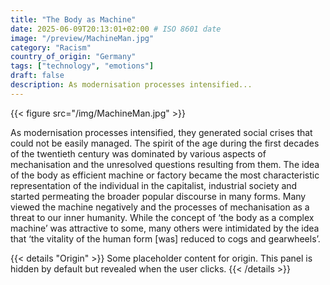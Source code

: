 ```yaml
---
title: "The Body as Machine"
date: 2025-06-09T20:13:01+02:00 # ISO 8601 date
image: "/preview/MachineMan.jpg"
category: "Racism"
country_of_origin: "Germany"
tags: ["technology", "emotions"]
draft: false
description: As modernisation processes intensified...
---
```


{{< figure src="/img/MachineMan.jpg" >}}

As modernisation processes intensified, they generated social crises that could not be easily managed. The spirit of the age during the first decades of the twentieth century was dominated by various aspects of mechanisation and the unresolved questions resulting from them. The idea of the body as efficient machine or factory became the most characteristic representation of the individual in the capitalist, industrial society and started permeating the broader popular discourse in many forms. Many viewed the machine negatively and the processes of mechanisation as a threat to our inner humanity. While the concept of ‘the body as a complex machine’ was attractive to some, many others were intimidated by the idea that ‘the vitality of the human form [was] reduced to cogs and gearwheels’.


{{< details "Origin" >}}
Some placeholder content for origin. This panel is hidden by default but revealed when the user clicks.
{{< /details >}}

